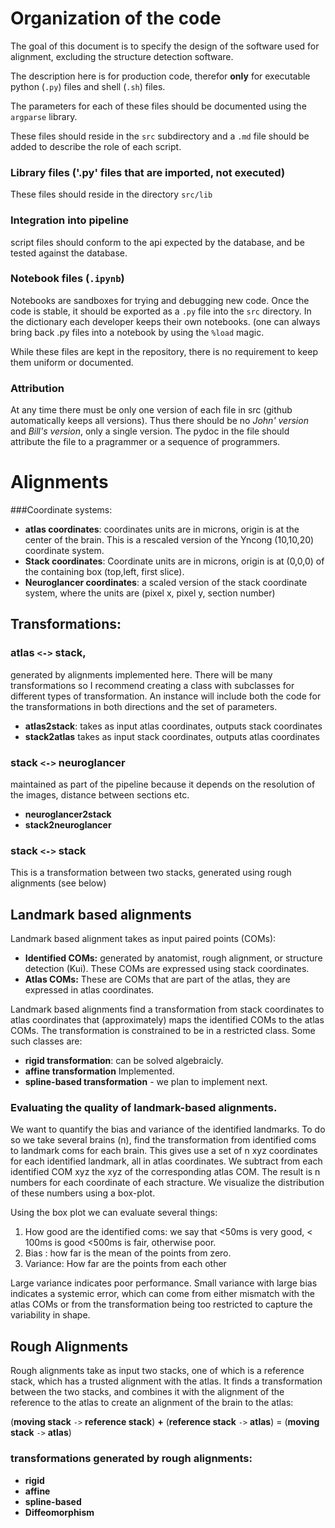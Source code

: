 # Organization of the code

The goal of this document is to specify the design of the software used for alignment, excluding the structure detection software.

The description here is for production code, therefor **only** for executable python (`.py`) files and shell (`.sh`) files.

The parameters for each of these files should be documented using the `argparse`
library. 

These files should reside in the `src` subdirectory and a `.md` file should be added to describe the role of each script.

### Library files ('.py' files that are imported, not executed)
These files should reside in the directory `src/lib`

### Integration into pipeline
script files should conform to the api expected by the database, and be tested against the database.

### Notebook files (`.ipynb`)
Notebooks are sandboxes for trying and debugging new code. Once the code is stable, it should be exported as a `.py` file into the `src` directory. In the dictionary each developer keeps their own notebooks. (one can always bring back .py files into a notebook by using the `%load` magic.

While these files are kept in the repository, there is no requirement to keep them uniform or documented.

### Attribution
At any time there must be only one version of each file in src (github automatically keeps all versions). Thus there should be no *John' version* and *Bill's version*, only a single version. The pydoc in the file should attribute the file to a pragrammer or a sequence of programmers.

# Alignments

###Coordinate systems:
* **atlas coordinates**: coordinates units are in microns, origin is at the center of the brain. This is a rescaled version of the Yncong (10,10,20) coordinate system.
* **Stack coordinates**:  Coordinate units are in microns, origin is at (0,0,0) of the containing box (top,left, first slice).
* **Neuroglancer coordinates**: a scaled version of the stack coordinate system, where the units are (pixel x, pixel y, section number)

## Transformations:

### **atlas** `<->` **stack**, 
generated by alignments implemented here. There will be many transformations so I recommend creating a class with subclasses for different types of transformation. An instance will include both the code for the transformations in both directions and the set of parameters. 

* **atlas2stack**: takes as input atlas coordinates, outputs stack coordinates
* **stack2atlas**  takes as input stack coordinates, outputs atlas coordinates

### **stack** `<->` **neuroglancer**
 maintained as part of the pipeline because it depends on the resolution of the images, distance between sections etc.

* **neuroglancer2stack**
* **stack2neuroglancer**

### **stack** `<->` **stack**
This is a transformation between two stacks, generated using rough alignments (see below)

## Landmark based alignments
Landmark based alignment takes as input paired points (COMs): 
* **Identified COMs:** generated by anatomist, rough alignment, or structure detection (Kui). These COMs are expressed using stack coordinates.
* **Atlas COMs:** These are COMs that are part of the atlas, they are expressed in atlas coordinates.

Landmark based alignments find a transformation from stack coordinates to atlas coordinates that (approximately) maps the identified COMs to the atlas COMs. The transformation is constrained to be in a restricted class. Some such classes are:
* **rigid transformation**: can be solved algebraicly.
* **affine transformation** Implemented.
* **spline-based transformation** - we plan to implement next.

### Evaluating the quality of landmark-based alignments.

We want to quantify the bias and variance of the identified landmarks. To do so
we take several brains (n), find the transformation from identified coms to landmark coms for each brain. This gives use a set of n xyz coordinates for each identified landmark, all in atlas coordinates. We subtract from each identified COM xyz the xyz of the corresponding atlas COM. The result is n numbers for each coordinate of each stracture. We visualize the distribution of these numbers using a box-plot.

Using the box plot we can evaluate several things:

1. How good are the identified coms: we say that <50ms is very good, < 100ms is good <500ms is fair, otherwise poor.
1. Bias : how far is the mean of the points from zero. 
2. Variance: How far are the points from each other

Large variance indicates poor performance. Small variance with large bias indicates a systemic error, which can come from either mismatch with the atlas COMs or from the transformation being too restricted to capture the variability in shape.

## Rough Alignments

Rough alignments take as input two stacks, one of which is a reference stack, which has a trusted alignment with the atlas. It finds a transformation between the two stacks, and combines it with the alignment of the reference to the atlas to create an alignment of the brain to the atlas:

(**moving stack** `->` **reference stack**) **+** (**reference stack** `->` **atlas**) = (**moving stack** `->` **atlas**)

### transformations generated by rough alignments:
* **rigid** 
* **affine**
* **spline-based**
* **Diffeomorphism** 


